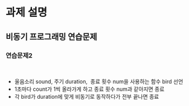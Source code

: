 # 과제 설명

## 비동기 프로그래밍 연습문제

### 연습문제2

<br>

- 울음소리 sound, 주기 duration,  종료 횟수 num을 사용하는 함수 bird 선언
- 1초마다 count가 1씩 올라가게 하고 종료 횟수 num과 같아지면 종료
- 각 bird가 duration에 맞게 비동기로 동작하다가 전부 끝나면 종료
